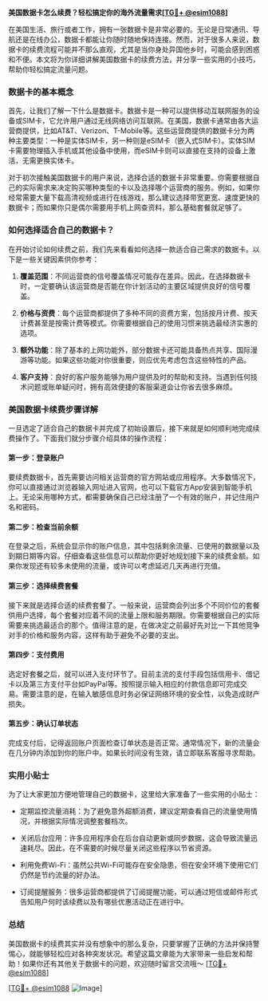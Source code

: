 **美国数据卡怎么续费？轻松搞定你的海外流量需求[[TG💪+ @esim1088](https://t.me/s/esim1088)]**

在美国生活、旅行或者工作，拥有一张数据卡是非常必要的。无论是日常通讯、导航还是在线办公，数据卡都能让你随时随地保持连接。然而，对于很多人来说，数据卡的续费流程可能并不那么直观，尤其是当你身处异国他乡时，可能会感到困惑和不便。本文将为你详细讲解美国数据卡的续费方法，并分享一些实用的小技巧，帮助你轻松搞定流量问题。

### 数据卡的基本概念

首先，让我们了解一下什么是数据卡。数据卡是一种可以提供移动互联网服务的设备或SIM卡，它允许用户通过无线网络访问互联网。在美国，数据卡通常由各大运营商提供，比如AT&T、Verizon、T-Mobile等。这些运营商提供的数据卡分为两种主要类型：一种是实体SIM卡，另一种则是eSIM卡（嵌入式SIM卡）。实体SIM卡需要物理插入手机或其他设备中使用，而eSIM卡则可以直接在支持的设备上激活，无需更换实体卡。

对于初次接触美国数据卡的用户来说，选择合适的数据卡非常重要。你需要根据自己的实际需求来决定购买哪种类型的卡以及选择哪个运营商的服务。例如，如果你经常需要大量下载高清视频或进行在线游戏，那么建议选择带宽更宽、速度更快的数据卡；而如果你只是偶尔需要用手机上网查资料，那么基础套餐就足够了。

### 如何选择适合自己的数据卡？

在开始讨论如何续费之前，我们先来看看如何选择一款适合自己需求的数据卡。以下是一些关键因素供你参考：

1. **覆盖范围**：不同运营商的信号覆盖情况可能存在差异。因此，在选择数据卡时，一定要确认该运营商是否能在你计划活动的主要区域提供良好的信号覆盖。
   
2. **价格与资费**：每个运营商都提供了多种不同的资费方案，包括按月计费、按天计费甚至是按需计费等模式。你需要根据自己的使用习惯来挑选最经济实惠的选项。

3. **额外功能**：除了基本的上网功能外，部分数据卡还可能具备热点共享、国际漫游等功能。如果这些功能对你很重要，则应优先考虑包含这些特性的产品。

4. **客户支持**：良好的客户服务能够为用户提供及时的帮助和支持。当遇到任何技术问题或账单疑问时，拥有高效便捷的客服渠道会让你省去很多麻烦。

### 美国数据卡续费步骤详解

一旦选定了适合自己的数据卡并完成了初始设置后，接下来就是如何顺利地完成续费操作了。下面我们就分步骤介绍具体的操作流程：

#### 第一步：登录账户
要续费数据卡，首先需要访问相关运营商的官方网站或应用程序。大多数情况下，你可以直接通过浏览器输入网址进入官网，也可以下载官方App安装到智能手机上。无论采用哪种方式，都需要确保自己已经注册了一个有效的账户，并记住用户名和密码。

#### 第二步：检查当前余额
在登录之后，系统会显示你的账户信息，其中包括剩余流量、已使用的数据量以及到期日期等内容。仔细查看这些信息可以帮助你更好地规划接下来的续费金额。如果你发现还有较多未使用的流量，或许可以考虑延迟几天再进行充值。

#### 第三步：选择续费套餐
接下来就是选择合适的续费套餐了。一般来说，运营商会列出多个不同价位的套餐供用户选择，每个套餐对应着不同的流量上限和服务期限。你需要根据自己的实际需要来挑选最适合的那个。值得注意的是，在做决定之前最好先对比一下其他竞争对手的价格和服务内容，这样有助于避免不必要的支出。

#### 第四步：支付费用
选定好套餐之后，就可以进入支付环节了。目前主流的支付手段包括信用卡、借记卡以及第三方支付平台如PayPal等。按照提示输入相应的付款信息即可完成交易。需要注意的是，在输入敏感信息时务必保证网络环境的安全性，以免造成财产损失。

#### 第五步：确认订单状态
完成支付后，记得返回账户页面检查订单状态是否正常。通常情况下，新的流量会在几分钟内添加到你的账户中。如果长时间没有生效，请立即联系客服寻求帮助。

### 实用小贴士

为了让大家更加方便地管理自己的数据卡，这里给大家准备了一些实用的小贴士：

- 定期监控流量消耗：为了避免意外超额消费，建议定期查看自己的流量使用情况，并根据实际情况调整套餐档次。
  
- 关闭后台应用：许多应用程序会在后台自动更新或同步数据，这会导致流量迅速耗尽。因此，在不需要的时候尽量关闭这些程序以节省资源。
  
- 利用免费Wi-Fi：虽然公共Wi-Fi可能存在安全隐患，但在安全环境下使用它们仍然是节约流量的好办法。

- 订阅提醒服务：很多运营商都提供了订阅提醒功能，可以通过短信或邮件形式告知用户何时该续费以及有哪些优惠活动正在进行中。

### 总结

美国数据卡的续费其实并没有想象中的那么复杂，只要掌握了正确的方法并保持警惕心，就能够轻松应对各种突发状况。希望这篇文章能为大家带来一些启发和帮助！如果你还有其他关于数据卡的问题，欢迎随时留言交流哦～ [[TG💪+ @esim1088](https://t.me/s/esim1088)]

[[TG💪+ @esim1088](https://t.me/s/esim1088) ![Image](https://i.postimg.cc/4NQfJmqS/Snipaste-2025-05-13-00-14-12.png)]